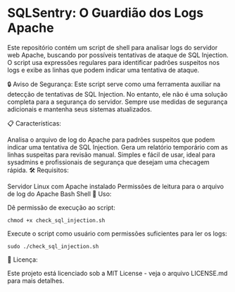 # SQLSentry: O Guardião dos Logs Apache

Este repositório contém um script de shell para analisar logs do servidor web Apache, buscando por possíveis tentativas de ataque de SQL Injection. O script usa expressões regulares para identificar padrões suspeitos nos logs e exibe as linhas que podem indicar uma tentativa de ataque.

🔒 Aviso de Segurança: Este script serve como uma ferramenta auxiliar na detecção de tentativas de SQL Injection. No entanto, ele não é uma solução completa para a segurança do servidor. Sempre use medidas de segurança adicionais e mantenha seus sistemas atualizados.

📋 Características:

Analisa o arquivo de log do Apache para padrões suspeitos que podem indicar uma tentativa de SQL Injection.
Gera um relatório temporário com as linhas suspeitas para revisão manual.
Simples e fácil de usar, ideal para sysadmins e profissionais de segurança que desejam uma checagem rápida.
🛠️ Requisitos:

Servidor Linux com Apache instalado
Permissões de leitura para o arquivo de log do Apache
Bash Shell
🚀 Uso:

Dê permissão de execução ao script:
```
chmod +x check_sql_injection.sh
```
Execute o script como usuário com permissões suficientes para ler os logs:
```
sudo ./check_sql_injection.sh
```
📝 Licença:

Este projeto está licenciado sob a MIT License - veja o arquivo LICENSE.md para mais detalhes.
